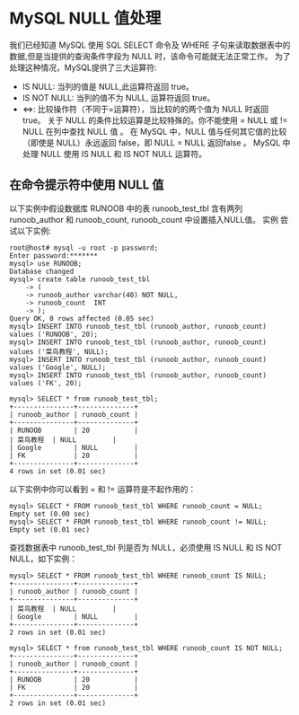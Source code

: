 # MySQL NULL 值处理
我们已经知道 MySQL 使用 SQL SELECT 命令及 WHERE 子句来读取数据表中的数据,但是当提供的查询条件字段为 NULL 时，该命令可能就无法正常工作。
为了处理这种情况，MySQL提供了三大运算符:
- IS NULL: 当列的值是 NULL,此运算符返回 true。
- IS NOT NULL: 当列的值不为 NULL, 运算符返回 true。
- <=>: 比较操作符（不同于=运算符），当比较的的两个值为 NULL 时返回 true。
关于 NULL 的条件比较运算是比较特殊的。你不能使用 = NULL 或 != NULL 在列中查找 NULL 值 。
在 MySQL 中，NULL 值与任何其它值的比较（即使是 NULL）永远返回 false，即 NULL = NULL 返回false 。
MySQL 中处理 NULL 使用 IS NULL 和 IS NOT NULL 运算符。
## 在命令提示符中使用 NULL 值
以下实例中假设数据库 RUNOOB 中的表 runoob_test_tbl 含有两列 runoob_author 和 runoob_count, runoob_count 中设置插入NULL值。
实例
尝试以下实例:
```
root@host# mysql -u root -p password;
Enter password:*******
mysql> use RUNOOB;
Database changed
mysql> create table runoob_test_tbl
    -> (
    -> runoob_author varchar(40) NOT NULL,
    -> runoob_count  INT
    -> );
Query OK, 0 rows affected (0.05 sec)
mysql> INSERT INTO runoob_test_tbl (runoob_author, runoob_count) values ('RUNOOB', 20);
mysql> INSERT INTO runoob_test_tbl (runoob_author, runoob_count) values ('菜鸟教程', NULL);
mysql> INSERT INTO runoob_test_tbl (runoob_author, runoob_count) values ('Google', NULL);
mysql> INSERT INTO runoob_test_tbl (runoob_author, runoob_count) values ('FK', 20);
 
mysql> SELECT * from runoob_test_tbl;
+---------------+--------------+
| runoob_author | runoob_count |
+---------------+--------------+
| RUNOOB        | 20           |
| 菜鸟教程  | NULL         |
| Google        | NULL         |
| FK            | 20           |
+---------------+--------------+
4 rows in set (0.01 sec)
```
以下实例中你可以看到 = 和 != 运算符是不起作用的：
```
mysql> SELECT * FROM runoob_test_tbl WHERE runoob_count = NULL;
Empty set (0.00 sec)
mysql> SELECT * FROM runoob_test_tbl WHERE runoob_count != NULL;
Empty set (0.01 sec)
```
查找数据表中 runoob_test_tbl 列是否为 NULL，必须使用 IS NULL 和 IS NOT NULL，如下实例：
```
mysql> SELECT * FROM runoob_test_tbl WHERE runoob_count IS NULL;
+---------------+--------------+
| runoob_author | runoob_count |
+---------------+--------------+
| 菜鸟教程  | NULL         |
| Google        | NULL         |
+---------------+--------------+
2 rows in set (0.01 sec)
```
 
 ```
mysql> SELECT * from runoob_test_tbl WHERE runoob_count IS NOT NULL;
+---------------+--------------+
| runoob_author | runoob_count |
+---------------+--------------+
| RUNOOB        | 20           |
| FK            | 20           |
+---------------+--------------+
2 rows in set (0.01 sec)
```